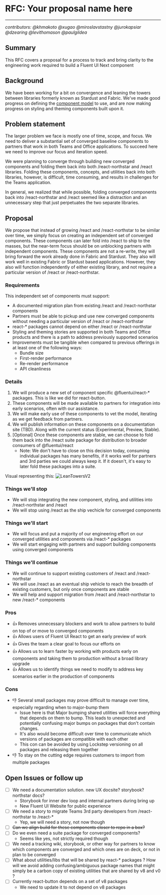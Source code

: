 # RFC: Your proposal name here

---

_contributors: @khmakoto @xugao @miroslavstastny @jurokapsiar @dzearing @levithomason @paulgildea_

## Summary

This RFC covers a proposal for a process to track and bring clarity to the engineering work required to build a Fluent UI Next component

## Background

We have been working for a bit on convergence and leaning the towers between libraries formerly known as Stardust and Fabric. We've made good progress on defining the [component model](https://github.com/microsoft/fluentui/blob/master/packages/react-utils) to use, and are now making progress on styling and theming components built upon it.

## Problem statement

The larger problem we face is mostly one of time, scope, and focus. We need to deliver a substantial set of converged baseline components to partners that work in both Teams and Office applications. To succeed here we need to improve our focus and iteration speed.

We were planning to converge through building new converged components and folding them back into both /react-northstar and /react libraries. Folding these components, concepts, and utilities back into both libraries, however, is difficult, time consuming, and results in challenges for the Teams application.

In general, we realized that while possible, folding converged components back into /react-northstar and /react seemed like a distraction and an unnecessary step that just perpetuates the two separate libraries.

## Proposal

We propose that instead of growing /react and /react-northstar to be similar over time, we simply focus on creating an independent set of converged components. These components can later fold into /react to ship to the masses, but the near-term focus should be on unblocking partners with independent components. These components are not a re-write, they will bring forward the work already done in Fabric and Stardust. They also will work well in existing Fabric or Stardust based applications. However, they also will function independently of either existing library, and not require a particular version of /react or /react-northstar.

### Requirements

This independent set of components must support:

- A documented migration plan from existing /react and /react-northstar components
- Partners must be able to pickup and use new converged components without needing a particular version of /react or /react-northstar
- react-\* packages cannot depend on either /react or /react-northstar
- Styling and theming stories are supported in both Teams and Office products and there is a path to address previously supported scenarios
- Improvements must be tangible when compared to previous offerings in at least one of the following ways:
  - Bundle size
  - First-render performance
  - Re-render performance
  - API cleanliness

### Details

1. We will produce a new set of component specific @fluentui/react-\* packages. This is like we did for react-button.
2. These components will be made available to partners for integration into early scenarios, often with our assistance.
3. We will make early use of these components to vet the model, iterating as we get feedback from partners.
4. We will publish information on these components on a documentation site (TBD). Along with the current status (Experimental, Preview, Stable).
5. [Optional] Once these components are stable, we can choose to fold them back into the /react suite package for distribution to broader consumers of @fluentui/react
   - Note: We don't have to close on this decision today, consuming individual packages has many benefits, if it works well for partners and 3rd parties we could always keep it. If it doesn't, it's easy to later fold these packages into a suite.

Visual representing this:
![LeanTowersV2](https://user-images.githubusercontent.com/40304143/99433564-841a1380-28c2-11eb-8b05-1812ad9b89f9.png)

### Things we'll stop

- We will stop integrating the new component, styling, and utilities into /react-northstar and /react
- We will stop using /react as the ship vechicle for converged components

### Things we'll start

- We will focus and put a majority of our engineering effort on our converged utilities and components via /react-\* packages
- We will start engaging with partners and support building components using converged components

### Things we'll continue

- We will continue to support existing customers of /react and /react-northstar
- We will use /react as an eventual ship vehicle to reach the breadth of existing customers, but only once components are stable
- We will help and support migration from /react and /react-northstar to new /react-\* components

### Pros

- :+1: Removes unnecessary blockers and work to allow partners to build on top of or move to converged components
- :+1: Allows users of Fluent UI React to get an early preview of work
- :+1: Gives the team a clear goal to focus our efforts on
- :+1: Allows us to learn faster by working with products early on components and taking them to production without a broad library upgrade
- :+1: Allows us to identify things we need to modify to address key scenarios earlier in the production of components

### Cons

- :-1: Several small packages may prove difficult to manage over time, especially regarding when to major-bump them
  - Issue here is that Major bumping shared utilities will force everything that depends on them to bump. This leads to unexpected and potentially confusing major bumps on packages that don't contain changes.
  - It's also would become difficult over time to communicate which versions of packages are compatible with each other
  - This con can be avoided by using Lockstep versioning on all packages and releasing them together
- :-1: To stay on the cutting edge requires customers to import from multiple packages

## Open Issues or follow up

- [ ] We need a documentation solution. new UX docsite? storybook? northstar docs?
  - Storybook for inner dev loop and internal partners during bring up
  - New Fluent UI Website for public experience
- [ ] We need a story to migrate Teams 3rd party developers from /react-northstar to /react-\*
  - Yep, we will need a story, not now though
- [ ] ~~Can we align build for these components closer to repo in a box?~~
- [ ] Do we even need a suite package for converged components?
  - Seems like yes, not strictly required though
- [ ] We need a tracking wiki, storybook, or other way for partners to know which components are converged and which ones are on deck, or not in plan to be converged
- [ ] What about utilities/libs that will be shared by react-\* packages ? How will we avoid adding confusing/ambiguous package names that might simply be a carbon copy of existing utilities that are shared by v8 and v0 ?
- [ ] Currently react-button depends on a set of v8 packages
  - We need to update it to not depend on v8 packages
